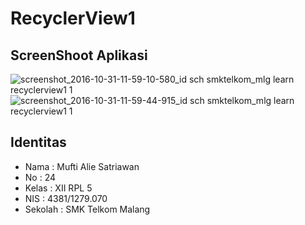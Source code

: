 # RecyclerView1

## ScreenShoot Aplikasi 
![screenshot_2016-10-31-11-59-10-580_id sch smktelkom_mlg learn recyclerview1 1](https://cloud.githubusercontent.com/assets/14922004/19955131/ef6113ac-a1b0-11e6-80bf-9e2248583668.png)
![screenshot_2016-10-31-11-59-44-915_id sch smktelkom_mlg learn recyclerview1 1](https://cloud.githubusercontent.com/assets/14922004/19955136/fa403bcc-a1b0-11e6-97b4-d50a02d4efb3.png)

## Identitas 
* Nama : Mufti Alie Satriawan
* No : 24
* Kelas : XII RPL 5
* NIS : 4381/1279.070
* Sekolah : SMK Telkom Malang
